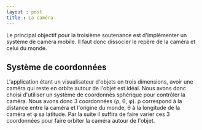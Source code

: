 ```yaml
---
layout : post
title : La caméra
---
```


Le principal objectif pour la troisième soutenance est d'implémenter un système de caméra mobile. Il faut donc dissocier le repère de la caméra et celui du monde.

## Système de coordonnées

L'application étant un visualisateur d'objets en trois dimensions, avoir une caméra qui reste en orbite autour de l'objet est idéal.
Nous avons donc choisi d'utiliser un système de coordonnés sphérique pour contrôler la caméra. Nous avons donc 3 coordonnées 
(ρ, θ, φ). ρ correspond à la distance entre la caméra et l'origine du monde, θ à la longitude de la caméra
et φ sa latitude. Par la suite il suffira de faire varier ces 3 coordonnées pour faire orbiter la caméra autour de l'objet.
